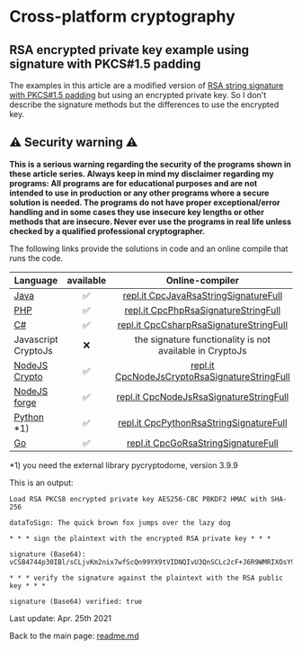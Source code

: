 # Cross-platform cryptography

## RSA encrypted private key example using signature with PKCS#1.5 padding

The examples in this article are a modified version of [RSA string signature with PKCS#1.5 padding](rsa_signature_string.md) but using an encrypted private key. So I don't describe the signature methods but the differences to use the encrypted key.



## :warning: Security warning :warning:

**This is a serious warning regarding the security of the programs shown in these article series.  Always keep in mind my disclaimer regarding my programs: All programs are for educational purposes and are not intended to use in production or any other programs where a  secure solution is needed. The programs do not have proper exceptional/error handling and in some cases they use insecure key lengths or other methods that are insecure. Never ever use the programs in real life unless checked by a qualified professional cryptographer.**

The following links provide the solutions in code and an online compile that runs the code.

| Language | available | Online-compiler
| ------ | :---: | :----: |
| [Java](../RsaLoadEncryptedPrivateKey/RsaLoadEncryptedPrivateKey.java) | :white_check_mark: | [repl.it CpcJavaRsaStringSignatureFull](https://repl.it/@javacrypto/CpcJavaRsaSignatureStringFull#Main.java/)
| [PHP](../RsaLoadEncryptedPrivateKey/RsaLoadEncryptedPrivateKey.php) | :white_check_mark: | [repl.it CpcPhpRsaSignatureStringFull](https://repl.it/@javacrypto/CpcPhpRsaSignatureStringFull#main.php/)
| [C#](../RsaLoadEncryptedPrivateKey/RsaLoadEncryptedPrivateKey.cs) | :white_check_mark: | [repl.it CpcCsharpRsaSignatureStringFull](https://repl.it/@javacrypto/CpcCsharpRsaSignatureStringFull#main.cs/)
| Javascript CryptoJs | :x: | the signature functionality is not available in CryptoJs
| [NodeJS Crypto](../RsaLoadEncryptedPrivateKey/RsaLoadEncryptedPrivateKeyNodeJsCrypto.js) | :white_check_mark: | [repl.it CpcNodeJsCryptoRsaSignatureStringFull](https://repl.it/@javacrypto/CpcNodeJsCryptoRsaSignatureStringFull#index.js/)
| [NodeJS forge](../RsaLoadEncryptedPrivateKey/RsaLoadEncryptedPrivateKeyNodeJs.js) | :white_check_mark: | [repl.it CpcNodeJsRsaSignatureStringFull](https://repl.it/@javacrypto/CpcNodeJsRsaSignatureStringFull#index.js/)
| [Python](../RsaLoadEncryptedPrivateKey/RsaLoadEncryptedPrivateKey.py) *1) | :white_check_mark: | [repl.it CpcPythonRsaStringSignatureFull](https://repl.it/@javacrypto/CpcPythonRsaSignatureStringFull#main.py/)
| [Go](../RsaLoadEncryptedPrivateKey/RsaLoadEncryptedPrivateKey.go) | :white_check_mark: | [repl.it CpcGoRsaStringSignatureFull](https://repl.it/@javacrypto/CpcGoRsaSignatureStringFull#main.go/)

*1) you need the external library pycryptodome, version 3.9.9

This is an output:

```plaintext
Load RSA PKCS8 encrypted private key AES256-CBC PBKDF2 HMAC with SHA-256

dataToSign: The quick brown fox jumps over the lazy dog

* * * sign the plaintext with the encrypted RSA private key * * *

signature (Base64): vCSB4744p30IBl/sCLjvKm2nix7wfScQn99YX9tVIDNQIvU3QnSCLc2cF+J6R9WMRIXOsY94MxjKCQANW0CuaSs+w31ePHaounFVnmXyY092SicZrtpwlxw2CHqJ0NSyciDpxlRId1vjKlp9E5IJmYtVMtL2hfb711P+nb+m+1sPplNXPpJpdnWIzfLsDMVxCkplAdrcoH2HuWgOtOCHAf3vWbUC/vkvi388NT1UXJRPoERM0m1v11ogP9DiycMdoJxg3fbdH3HknbR02MLNEr7q4ZMzlrKxnYChwp2hnnBvJDcXpPDnQz7sG8zrim1nL/PS8CRG5lxhYYAZqTc+Vg==

* * * verify the signature against the plaintext with the RSA public key * * *

signature (Base64) verified: true

```

Last update: Apr. 25th 2021

Back to the main page: [readme.md](../readme.md)
